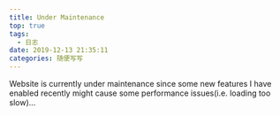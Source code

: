 ```yaml
---
title: Under Maintenance
top: true
tags:
  - 日志
date: 2019-12-13 21:35:11
categories: 随便写写
---
```

Website is currently under maintenance since some new features I have enabled recently might cause some performance issues(i.e. loading too slow)...

